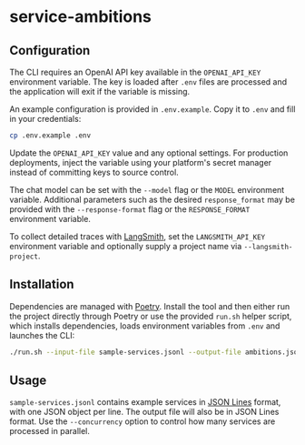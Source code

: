 # service-ambitions

## Configuration

The CLI requires an OpenAI API key available in the `OPENAI_API_KEY` environment
variable. The key is loaded after `.env` files are processed and the application
will exit if the variable is missing.

An example configuration is provided in `.env.example`. Copy it to `.env` and
fill in your credentials:

```bash
cp .env.example .env
```

Update the `OPENAI_API_KEY` value and any optional settings. For production
deployments, inject the variable using your platform's secret manager instead of
committing keys to source control.

The chat model can be set with the `--model` flag or the `MODEL` environment
variable. Additional parameters such as the desired `response_format` may be
provided with the `--response-format` flag or the `RESPONSE_FORMAT` environment
variable.

To collect detailed traces with [LangSmith](https://docs.smith.langchain.com/),
set the `LANGSMITH_API_KEY` environment variable and optionally supply a
project name via `--langsmith-project`.

## Installation

Dependencies are managed with [Poetry](https://python-poetry.org/). Install the
tool and then either run the project directly through Poetry or use the provided
`run.sh` helper script, which installs dependencies, loads environment variables
from `.env` and launches the CLI:

```bash
./run.sh --input-file sample-services.jsonl --output-file ambitions.jsonl
```

## Usage

`sample-services.jsonl` contains example services in
[JSON Lines](https://jsonlines.org/) format, with one JSON object per line. The
output file will also be in JSON Lines format. Use the `--concurrency` option to
control how many services are processed in parallel.
